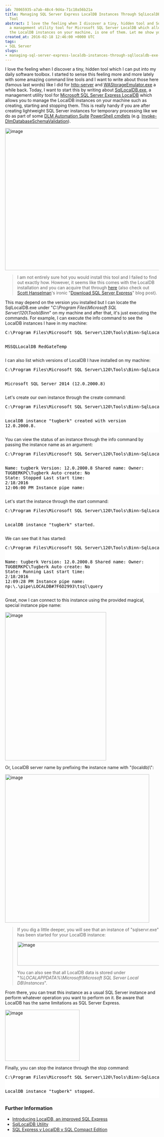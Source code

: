 ```yaml
---
id: 78065935-a7ab-48c4-9d4a-71c10a56b21a
title: Managing SQL Server Express LocalDB Instances Through SqlLocalDB.exe Utility
  Tool
abstract: I love the feeling when I discover a tiny, hidden tool and SqlLocalDB.exe,
  a management utility tool for Microsoft SQL Server LocalDB which allows you to manage
  the LocalDB instances on your machine, is one of them. Let me show you what it is.
created_at: 2016-02-18 12:46:00 +0000 UTC
tags:
- SQL Server
slugs:
- managing-sql-server-express-localdb-instances-through-sqllocaldb-exe-utility-tool
---
```


<p>I love the feeling when I discover a tiny, hidden tool which I can put into my daily software toolbox. I started to sense this feeling more and more lately with some amazing command line tools and I want to write about those here (famous last words) like I did for <a href="http://www.tugberkugurlu.com/archive/quickly-hosting-static-files-in-your-development-environment-with-node-http-server">http-server</a> and <a href="http://www.tugberkugurlu.com/archive/using-azure-storage-emulator-command-line-tool-wastorageemulator-exe">WAStorageEmulator.exe</a> a while back. Today, I want to start this by writing about <a href="https://msdn.microsoft.com/en-gb/library/hh247716.aspx">SqlLocalDB.exe</a>, a management utility tool for <a href="https://msdn.microsoft.com/en-gb/library/hh510202.aspx">Microsoft SQL Server Express LocalDB</a> which allows you to manage the LocalDB instances on your machine such as creating, starting and stopping them. This is really handy if you are after creating lightweight SQL Server instances for temporary processing like we do as part of some <a href="https://www.red-gate.com/products/dlm/dlm-automation-suite/">DLM Automation Suite</a> <a href="https://documentation.red-gate.com/display/SR1/Cmdlet+reference">PowerShell cmdlets</a> (e.g. <a href="https://documentation.red-gate.com/display/SR1/Invoke-DlmDatabaseSchemaValidation">Invoke-DlmDatabaseSchemaValidation</a>).</p> <p><a href="https://tugberkugurlu.blob.core.windows.net/bloggyimages/cd54e987-117b-4037-81f8-7a6dc398a86c.png"><img title="image" style="border-top: 0px; border-right: 0px; background-image: none; border-bottom: 0px; padding-top: 0px; padding-left: 0px; border-left: 0px; display: inline; padding-right: 0px" border="0" alt="image" src="https://tugberkugurlu.blob.core.windows.net/bloggyimages/c2abdc0e-45fc-40d7-a16e-9a00abe813fb.png" width="644" height="464"></a></p> <blockquote> <p>I am not entirely sure hot you would install this tool and I failed to find out exactly how. However, it seems like this comes with the LocalDB installation and you can acquire that through <a href="https://www.microsoft.com/en-us/download/details.aspx?id=42299">here</a> (also check out <a href="https://twitter.com/shanselman">Scott Hanselman</a>'s ironic "<a href="http://www.hanselman.com/blog/DownloadSqlServerExpress.aspx">Download SQL Server Express</a>" blog post).</p></blockquote> <p>This may depend on the version you installed but I can locate the SqlLocalDB.exe under "<em>C:\Program Files\Microsoft SQL Server\120\Tools\Binn</em>" on my machine and after that, it's just executing the commands. For example, I can execute the info command to see the LocalDB instances I have in my machine:</p> <div class="code-wrapper border-shadow-1"> <div style="color: black; background-color: white"><pre>C:\Program Files\Microsoft SQL Server\120\Tools\Binn<span style="color: gray">&gt;</span>SqlLocalDB.exe info

MSSQLLocalDB
RedGateTemp</pre></div></div>
<p>I can also list which versions of LocalDB I have installed on my machine:</p>
<div class="code-wrapper border-shadow-1">
<div style="color: black; background-color: white"><pre>C:\Program Files\Microsoft SQL Server\120\Tools\Binn<span style="color: gray">&gt;</span>SqlLocalDB.exe versions

Microsoft SQL Server 2014 (12.0.2000.8)</pre></div></div>
<p>Let's create our own instance through the create command:</p>
<div class="code-wrapper border-shadow-1">
<div style="color: black; background-color: white"><pre>C:\Program Files\Microsoft SQL Server\120\Tools\Binn<span style="color: gray">&gt;</span>SqlLocalDB.exe create tugberk

LocalDB instance "tugberk" created with version 12.0.2000.8.</pre></div></div>
<p>You can view the status of an instance through the info command by passing the instance name as an argument:</p>
<div class="code-wrapper border-shadow-1">
<div style="color: black; background-color: white"><pre>C:\Program Files\Microsoft SQL Server\120\Tools\Binn<span style="color: gray">&gt;</span>SqlLocalDB.exe info tugberk

Name:               tugberk
Version:            12.0.2000.8
Shared name:
Owner:              TUGBERKPC\Tugberk
Auto<span style="color: gray">-</span>create:        No
State:              Stopped
Last start time:    2<span style="color: gray">/</span>18<span style="color: gray">/</span>2016 12:06:00 PM
Instance pipe name:</pre></div></div>
<p>Let's start the instance through the start command:</p>
<div class="code-wrapper border-shadow-1">
<div style="color: black; background-color: white"><pre>C:\Program Files\Microsoft SQL Server\120\Tools\Binn<span style="color: gray">&gt;</span>SqlLocalDB.exe start tugberk

LocalDB instance "tugberk" started.</pre></div></div>
<p>We can see that it has started:</p>
<div class="code-wrapper border-shadow-1">
<div style="color: black; background-color: white"><pre>C:\Program Files\Microsoft SQL Server\120\Tools\Binn<span style="color: gray">&gt;</span>SqlLocalDB.exe info tugberk

Name:               tugberk
Version:            12.0.2000.8
Shared name:
Owner:              TUGBERKPC\Tugberk
Auto<span style="color: gray">-</span>create:        No
State:              Running
Last start time:    2<span style="color: gray">/</span>18<span style="color: gray">/</span>2016 12:09:28 PM
Instance pipe name: np:\\.\pipe\LOCALDB#7F6D2993\tsql\query</pre></div></div>
<p>Great, now I can connect to this instance using the provided magical, special instance pipe name:</p>
<p><a href="https://tugberkugurlu.blob.core.windows.net/bloggyimages/58bb58a5-2014-41ee-aa02-af16f2fef81e.png"><img title="image" style="border-top: 0px; border-right: 0px; background-image: none; border-bottom: 0px; padding-top: 0px; padding-left: 0px; border-left: 0px; display: inline; padding-right: 0px" border="0" alt="image" src="https://tugberkugurlu.blob.core.windows.net/bloggyimages/ade9194e-186c-43f8-a7df-35a220488f84.png" width="331" height="484"></a></p>
<p>Or, LocalDB server name by prefixing the instance name with "(localdb)\":</p>
<p><a href="https://tugberkugurlu.blob.core.windows.net/bloggyimages/e88ee341-486c-441a-bc2f-7e86ae6d54b9.png"><img title="image" style="border-top: 0px; border-right: 0px; background-image: none; border-bottom: 0px; padding-top: 0px; padding-left: 0px; border-left: 0px; display: inline; padding-right: 0px" border="0" alt="image" src="https://tugberkugurlu.blob.core.windows.net/bloggyimages/bf5410c8-51df-436d-9ba7-5f72a9d082b7.png" width="472" height="484"></a></p>
<blockquote>
<p>If you dig a little deeper, you will see that an instance of "sqlservr.exe" has been started for your LocalDB instance:</p>
<p><a href="https://tugberkugurlu.blob.core.windows.net/bloggyimages/59747e1a-7cce-4321-a47d-b288eab0ec5a.png"><img title="image" style="border-top: 0px; border-right: 0px; background-image: none; border-bottom: 0px; padding-top: 0px; padding-left: 0px; border-left: 0px; display: inline; padding-right: 0px" border="0" alt="image" src="https://tugberkugurlu.blob.core.windows.net/bloggyimages/75b3bc37-051f-4e93-a25e-3bd0bfba0972.png" width="644" height="78"></a></p>
<p>You can also see that all LocalDB data is stored under "<em>%LOCALAPPDATA%\Microsoft\Microsoft SQL Server Local DB\Instances</em>".</p></blockquote>
<p>From there, you can treat this instance as a usual SQL Server instance and perform whatever operation you want to perform on it. Be aware that LocalDB has the same limitations as SQL Server Express.</p>
<p><a href="https://tugberkugurlu.blob.core.windows.net/bloggyimages/10daaf3d-dfe1-445e-aed6-3f9f52ae4c5c.png"><img title="image" style="border-top: 0px; border-right: 0px; background-image: none; border-bottom: 0px; padding-top: 0px; padding-left: 0px; border-left: 0px; display: inline; padding-right: 0px" border="0" alt="image" src="https://tugberkugurlu.blob.core.windows.net/bloggyimages/449f3ed6-ed06-4bb1-9a25-146f9b39ad25.png" width="244" height="167"></a></p>
<p>Finally, you can stop the instance through the stop command:</p>
<div class="code-wrapper border-shadow-1">
<div style="color: black; background-color: white"><pre>C:\Program Files\Microsoft SQL Server\120\Tools\Binn<span style="color: gray">&gt;</span>SqlLocalDB.exe stop tugberk

LocalDB instance "tugberk" stopped.</pre></div></div>
<h3>Further Information</h3>
<ul>
<li><a href="https://blogs.msdn.microsoft.com/sqlexpress/2011/07/12/introducing-localdb-an-improved-sql-express/">Introducing LocalDB, an improved SQL Express</a></li>
<li><a href="https://msdn.microsoft.com/en-gb/library/hh212961.aspx">SqlLocalDB Utility</a></li>
<li><a href="http://blogs.msdn.com/b/jerrynixon/archive/2012/02/26/sql-express-v-localdb-v-sql-compact-edition.aspx">SQL Express v LocalDB v SQL Compact Edition</a></li></ul>  
